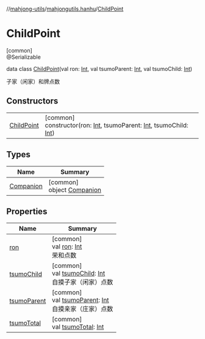 //[mahjong-utils](../../../index.md)/[mahjongutils.hanhu](../index.md)/[ChildPoint](index.md)

# ChildPoint

[common]\
@Serializable

data class [ChildPoint](index.md)(val ron: [Int](https://kotlinlang.org/api/latest/jvm/stdlib/kotlin/-int/index.html), val tsumoParent: [Int](https://kotlinlang.org/api/latest/jvm/stdlib/kotlin/-int/index.html), val tsumoChild: [Int](https://kotlinlang.org/api/latest/jvm/stdlib/kotlin/-int/index.html))

子家（闲家）和牌点数

## Constructors

| | |
|---|---|
| [ChildPoint](-child-point.md) | [common]<br>constructor(ron: [Int](https://kotlinlang.org/api/latest/jvm/stdlib/kotlin/-int/index.html), tsumoParent: [Int](https://kotlinlang.org/api/latest/jvm/stdlib/kotlin/-int/index.html), tsumoChild: [Int](https://kotlinlang.org/api/latest/jvm/stdlib/kotlin/-int/index.html)) |

## Types

| Name | Summary |
|---|---|
| [Companion](-companion/index.md) | [common]<br>object [Companion](-companion/index.md) |

## Properties

| Name | Summary |
|---|---|
| [ron](ron.md) | [common]<br>val [ron](ron.md): [Int](https://kotlinlang.org/api/latest/jvm/stdlib/kotlin/-int/index.html)<br>荣和点数 |
| [tsumoChild](tsumo-child.md) | [common]<br>val [tsumoChild](tsumo-child.md): [Int](https://kotlinlang.org/api/latest/jvm/stdlib/kotlin/-int/index.html)<br>自摸子家（闲家）点数 |
| [tsumoParent](tsumo-parent.md) | [common]<br>val [tsumoParent](tsumo-parent.md): [Int](https://kotlinlang.org/api/latest/jvm/stdlib/kotlin/-int/index.html)<br>自摸亲家（庄家）点数 |
| [tsumoTotal](tsumo-total.md) | [common]<br>val [tsumoTotal](tsumo-total.md): [Int](https://kotlinlang.org/api/latest/jvm/stdlib/kotlin/-int/index.html) |
